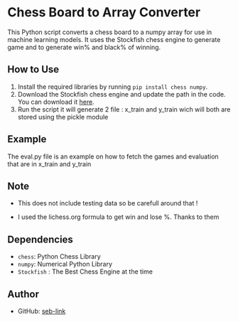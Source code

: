 # Chess Board to Array Converter

This Python script converts a chess board to a numpy array for use in machine learning models. It uses the Stockfish chess engine to generate game and to generate win% and black% of winning.

## How to Use

1. Install the required libraries by running `pip install chess numpy`.
2. Download the Stockfish chess engine and update the path in the code. You can download it [here](https://stockfishchess.org/download/).
3. Run the script it will generate 2 file : x_train and y_train wich will both are stored using the pickle module

## Example

The eval.py file is an example on how to fetch the games and evaluation that are in x_train and y_train

## Note

- This does not include testing data so be carefull around that !

- I used the lichess.org formula to get win and lose %. Thanks to them
## Dependencies

- `chess`: Python Chess Library
- `numpy`: Numerical Python Library
- `Stockfish` : The Best Chess Engine at the time

## Author

- GitHub: [seb-link](https://github.com/seb-link)
